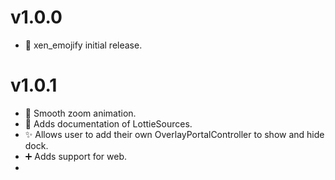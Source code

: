 # v1.0.0

* 🎉 xen_emojify initial release.


# v1.0.1

* 🦄 Smooth zoom animation.
* 📖 Adds documentation of LottieSources.
* ✨ Allows user to add their own OverlayPortalController to show and hide dock.
* ➕ Adds support for web.
* 